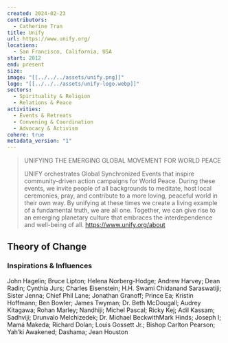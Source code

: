 ```yaml
---
created: 2024-02-23
contributors:
  - Catherine Tran
title: Unify
url: https://www.unify.org/
locations:
  - San Francisco, California, USA
start: 2012
end: present
size: 
image: "[[../../../assets/unify.png]]"
logo: "[[../../../assets/unify-logo.webp]]"
sectors:
  - Spirituality & Religion
  - Relations & Peace
activities:
  - Events & Retreats
  - Convening & Coordination
  - Advocacy & Activism
cohere: true
metadata_version: "1"
---
```


>UNIFYING THE EMERGING GLOBAL MOVEMENT FOR WORLD PEACE
>
>UNIFY orchestrates Global Synchronized Events that inspire community-driven action campaigns for World Peace. During these events, we invite people of all backgrounds to meditate, host local ceremonies, pray, and contribute to a more loving, peaceful world in their own way. By unifying at these times we create a living example of a fundamental truth, we are all one. Together, we can give rise to an emerging planetary culture that embraces the interdependence and well-being of all.
https://www.unify.org/about

## Theory of Change

### Inspirations & Influences

John Hagelin; Bruce Lipton; Helena Norberg-Hodge; Andrew Harvey; Dean Radin; Cynthia Jurs; Charles Eisenstein; H.H. Swami Chidanand Saraswatiji; Sister Jenna; Chief Phil Lane; Jonathan Granoff; Prince Ea; Kristin Hoffmann; Ben Bowler; James Twyman; Dr. Beth McDougall; Audrey Kitagawa; Rohan Marley; Nandhiji; Michel Pascal; Ricky Kej; Adil Kassam; Sadhviji; Drunvalo Melchizedek; Dr. Michael BeckwithMark Hinds; Joseph I; Mamá Makeda; Richard Dolan; Louis Gossett Jr.; Bishop Carlton Pearson; Yah’ki Awakened; Dashama; Jean Houston








